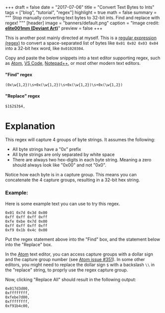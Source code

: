 +++
draft = false
date = "2017-07-06"
title = "Convert Text Bytes to Ints"
tags = ["blog", "tutorial", "regex"]
highlight = true
math = false
summary = """
Stop manually converting text bytes to 32-bit ints. Find and replace with regex!
"""
[header]
image = "banners/default.png"
caption = "Image credit: [**elite001mm (Deviant Art)**](http://fav.me/d9qa7qz)"
preview = false
+++

This is another post mainly directed at myself. This is a 
[regular expression (regex)](https://en.wikipedia.org/wiki/Regular_expression)
to convert a space-separated list of bytes like `0x01 0x02 0x03 0x04` into a 
32-bit hex word, like `0x01020304`.

Copy and paste the below snippets into a text editor supporting regex, such as 
[Atom](https://atom.io/), [VS Code](https://code.visualstudio.com/), 
[Notepad++](https://notepad-plus-plus.org/), or most other modern text editors.

#### "Find" regex

```text
(0x\w{1,2})\s+0x(\w{1,2})\s+0x(\w{1,2})\s+0x(\w{1,2})
```

#### "Replace" regex

```text
$1$2$3$4, 
```

# Explanation

This regex will capture 4 groups of byte strings. It assumes the
following:

- All byte strings have a "0x" prefix
- All byte strings are only separated by white space
- There are always two hex-digits in each byte string. Meaning a zero
  should always look like "0x00" and not "0x0".

Notice how each byte is in a capture group. This means you can 
concatenate the 4 capture groups, resulting in a 32-bit hex string.

### Example:

Here is some example text you can use to try this regex.

```
0x01 0x7d 0x3d 0x00 
0xff 0xff 0xff 0xff 
0xfe 0xbe 0x7d 0x00 
0xff 0xff 0xff 0xff 
0xf9 0x1b 0x4c 0x00
```


Put the regex statement above into the "Find" box, and the statement 
below into the "Replace" box.

In the [Atom](https://atom.io/) text editor, you can access capture
groups with a dollar sign and the capture group number (see [Atom issue #351](https://github.com/atom/find-and-replace/issues/351)). In some other
editors, you might need to replace the dollar sign `$` with a backslash
`\\` in the "replace" string, to proprly use the regex capture group.


Now, clicking "Replace All" should result in the following
output:

```
0x017d3d00, 
0xffffffff, 
0xfebe7d00, 
0xffffffff, 
0xf91b4c00,
```